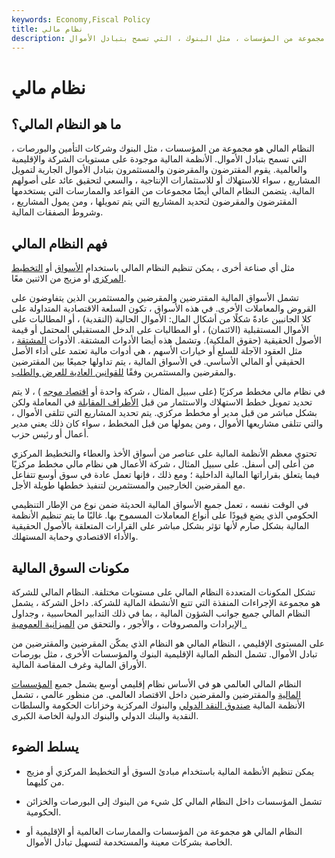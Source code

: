 ```yaml
---
keywords: Economy,Fiscal Policy
title: نظام مالي
description: النظام المالي هو مجموعة من المؤسسات ، مثل البنوك ، التي تسمح بتبادل الأموال.
---
```


# نظام مالي
## ما هو النظام المالي؟

النظام المالي هو مجموعة من المؤسسات ، مثل البنوك وشركات التأمين والبورصات ، التي تسمح بتبادل الأموال. الأنظمة المالية موجودة على مستويات الشركة والإقليمية والعالمية. يقوم المقترضون والمقرضون والمستثمرون بتبادل الأموال الجارية لتمويل المشاريع ، سواء للاستهلاك أو للاستثمارات الإنتاجية ، والسعي لتحقيق عائد على أصولهم المالية. يتضمن النظام المالي أيضًا مجموعات من القواعد والممارسات التي يستخدمها المقترضون والمقرضون لتحديد المشاريع التي يتم تمويلها ، ومن يمول المشاريع ، وشروط الصفقات المالية.

## فهم النظام المالي

مثل أي صناعة أخرى ، يمكن تنظيم النظام المالي باستخدام [الأسواق](/marketeconomy) أو [التخطيط المركزي](/centrally-planned-economy) أو مزيج من الاثنين معًا.

تشمل الأسواق المالية المقترضين والمقرضين والمستثمرين الذين يتفاوضون على القروض والمعاملات الأخرى. في هذه الأسواق ، تكون السلعة الاقتصادية المتداولة على كلا الجانبين عادةً شكلًا من أشكال المال: الأموال الحالية (النقدية) ، أو المطالبات على الأموال المستقبلية (الائتمان) ، أو المطالبات على الدخل المستقبلي المحتمل أو قيمة الأصول الحقيقية (حقوق الملكية). وتشمل هذه أيضا الأدوات المشتقة. الأدوات [المشتقة](/derivative) ، مثل العقود الآجلة للسلع أو خيارات الأسهم ، هي أدوات مالية تعتمد على أداء الأصل الحقيقي أو المالي الأساسي. في الأسواق المالية ، يتم تداولها جميعًا بين المقترضين والمقرضين والمستثمرين وفقًا [للقوانين العادية للعرض والطلب](/law-of-supply-demand).

في نظام مالي مخطط مركزيًا (على سبيل المثال ، شركة واحدة أو [اقتصاد موجه](/command-economy) ) ، لا يتم تحديد تمويل خطط الاستهلاك والاستثمار من قبل [الأطراف المقابلة](/counterparty) في المعاملة ولكن بشكل مباشر من قبل مدير أو مخطط مركزي. يتم تحديد المشاريع التي تتلقى الأموال ، والتي تتلقى مشاريعها الأموال ، ومن يمولها من قبل المخطط ، سواء كان ذلك يعني مدير أعمال أو رئيس حزب.

تحتوي معظم الأنظمة المالية على عناصر من أسواق الأخذ والعطاء والتخطيط المركزي من أعلى إلى أسفل. على سبيل المثال ، شركة الأعمال هي نظام مالي مخطط مركزيًا فيما يتعلق بقراراتها المالية الداخلية ؛ ومع ذلك ، فإنها تعمل عادة في سوق أوسع تتفاعل مع المقرضين الخارجيين والمستثمرين لتنفيذ خططها طويلة الأجل.

في الوقت نفسه ، تعمل جميع الأسواق المالية الحديثة ضمن نوع من الإطار التنظيمي الحكومي الذي يضع قيودًا على أنواع المعاملات المسموح بها. غالبًا ما يتم تنظيم الأنظمة المالية بشكل صارم لأنها تؤثر بشكل مباشر على القرارات المتعلقة بالأصول الحقيقية والأداء الاقتصادي وحماية المستهلك.

## مكونات السوق المالية

تشكل المكونات المتعددة النظام المالي على مستويات مختلفة. النظام المالي للشركة هو مجموعة الإجراءات المنفذة التي تتبع الأنشطة المالية للشركة. داخل الشركة ، يشمل النظام المالي جميع جوانب الشؤون المالية ، بما في ذلك التدابير المحاسبية ، وجداول الإيرادات والمصروفات ، والأجور ، والتحقق من [الميزانية العمومية .](/balancesheet)

على المستوى الإقليمي ، النظام المالي هو النظام الذي يمكّن المقرضين والمقترضين من تبادل الأموال. تشمل النظم المالية الإقليمية البنوك والمؤسسات الأخرى ، مثل بورصات الأوراق المالية وغرف المقاصة المالية.

النظام المالي العالمي هو في الأساس نظام إقليمي أوسع يشمل جميع [المؤسسات المالية](/financialinstitution) والمقترضين والمقرضين داخل الاقتصاد العالمي. من منظور عالمي ، تشمل الأنظمة المالية [صندوق النقد الدولي](/imf) والبنوك المركزية وخزانات الحكومة والسلطات النقدية والبنك الدولي والبنوك الدولية الخاصة الكبرى.

## يسلط الضوء

- يمكن تنظيم الأنظمة المالية باستخدام مبادئ السوق أو التخطيط المركزي أو مزيج من كليهما.

- تشمل المؤسسات داخل النظام المالي كل شيء من البنوك إلى البورصات والخزائن الحكومية.

- النظام المالي هو مجموعة من المؤسسات والممارسات العالمية أو الإقليمية أو الخاصة بشركات معينة والمستخدمة لتسهيل تبادل الأموال.

